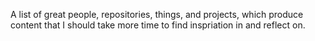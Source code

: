 A list of great people, repositories, things, and projects, which produce content that I should take more time to find inspriation in and reflect on.

